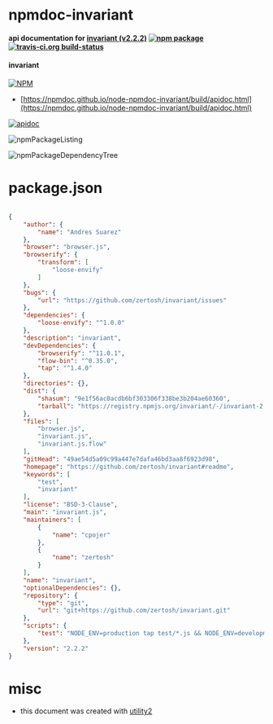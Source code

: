 # npmdoc-invariant

#### api documentation for  [invariant (v2.2.2)](https://github.com/zertosh/invariant#readme)  [![npm package](https://img.shields.io/npm/v/npmdoc-invariant.svg?style=flat-square)](https://www.npmjs.org/package/npmdoc-invariant) [![travis-ci.org build-status](https://api.travis-ci.org/npmdoc/node-npmdoc-invariant.svg)](https://travis-ci.org/npmdoc/node-npmdoc-invariant)

#### invariant

[![NPM](https://nodei.co/npm/invariant.png?downloads=true&downloadRank=true&stars=true)](https://www.npmjs.com/package/invariant)

- [https://npmdoc.github.io/node-npmdoc-invariant/build/apidoc.html](https://npmdoc.github.io/node-npmdoc-invariant/build/apidoc.html)

[![apidoc](https://npmdoc.github.io/node-npmdoc-invariant/build/screenCapture.buildCi.browser.%252Ftmp%252Fbuild%252Fapidoc.html.png)](https://npmdoc.github.io/node-npmdoc-invariant/build/apidoc.html)

![npmPackageListing](https://npmdoc.github.io/node-npmdoc-invariant/build/screenCapture.npmPackageListing.svg)

![npmPackageDependencyTree](https://npmdoc.github.io/node-npmdoc-invariant/build/screenCapture.npmPackageDependencyTree.svg)



# package.json

```json

{
    "author": {
        "name": "Andres Suarez"
    },
    "browser": "browser.js",
    "browserify": {
        "transform": [
            "loose-envify"
        ]
    },
    "bugs": {
        "url": "https://github.com/zertosh/invariant/issues"
    },
    "dependencies": {
        "loose-envify": "^1.0.0"
    },
    "description": "invariant",
    "devDependencies": {
        "browserify": "^11.0.1",
        "flow-bin": "^0.35.0",
        "tap": "^1.4.0"
    },
    "directories": {},
    "dist": {
        "shasum": "9e1f56ac0acdb6bf303306f338be3b204ae60360",
        "tarball": "https://registry.npmjs.org/invariant/-/invariant-2.2.2.tgz"
    },
    "files": [
        "browser.js",
        "invariant.js",
        "invariant.js.flow"
    ],
    "gitHead": "49ae54d5a09c99a447e7dafa46bd3aa8f6923d98",
    "homepage": "https://github.com/zertosh/invariant#readme",
    "keywords": [
        "test",
        "invariant"
    ],
    "license": "BSD-3-Clause",
    "main": "invariant.js",
    "maintainers": [
        {
            "name": "cpojer"
        },
        {
            "name": "zertosh"
        }
    ],
    "name": "invariant",
    "optionalDependencies": {},
    "repository": {
        "type": "git",
        "url": "git+https://github.com/zertosh/invariant.git"
    },
    "scripts": {
        "test": "NODE_ENV=production tap test/*.js && NODE_ENV=development tap test/*.js"
    },
    "version": "2.2.2"
}
```



# misc
- this document was created with [utility2](https://github.com/kaizhu256/node-utility2)
